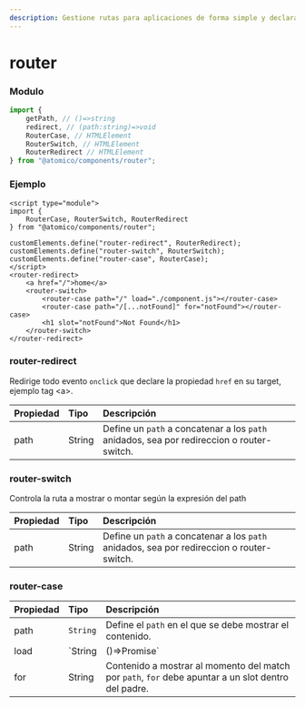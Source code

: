 ```yaml
---
description: Gestione rutas para aplicaciones de forma simple y declarativa
---
```


# router

### Modulo

```javascript
import {
    getPath, // ()=>string
    redirect, // (path:string)=>void
    RouterCase, // HTMLElement
    RouterSwitch, // HTMLElement
    RouterRedirect // HTMLElement
} from "@atomico/components/router";
```

### Ejemplo

```markup
<script type="module">
import { 
    RouterCase, RouterSwitch, RouterRedirect
} from "@atomico/components/router";

customElements.define("router-redirect", RouterRedirect);
customElements.define("router-switch", RouterSwitch);
customElements.define("router-case", RouterCase);
</script>
<router-redirect>
    <a href="/">home</a>
    <router-switch>
        <router-case path="/" load="./component.js"></router-case>
        <router-case path="/[...notFound]" for="notFound"></router-case>
        <h1 slot="notFound">Not Found</h1>
    </router-switch>
</router-redirect>
```

### router-redirect

Redirige todo evento `onclick` que declare la propiedad `href` en su target, ejemplo tag &lt;a&gt;.

| Propiedad | Tipo | Descripción |
| :--- | :--- | :--- |
| path | String | Define un `path` a concatenar a los `path` anidados, sea por redireccion o router-switch. |

### router-switch

Controla la ruta a mostrar o montar según la expresión del path

| Propiedad | Tipo | Descripción |
| :--- | :--- | :--- |
| path | String | Define un `path` a concatenar a los `path` anidados, sea por redireccion o router-switch. |

### router-case

| Propiedad | Tipo | Descripción |
| :--- | :--- | :--- |
| path | `String` | Define el `path` en el que se debe mostrar el contenido. |
| load | `String | ()=>Promise<any>`  | Contenido a importar al momento del match por `path`. |
| for | String | Contenido a mostrar al momento del match por `path`, `for` debe apuntar a un slot dentro del padre. |



